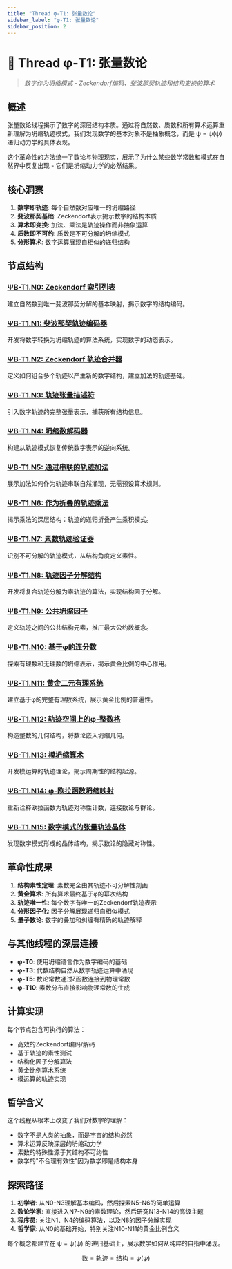 ```yaml
---
title: "Thread φ-T1: 张量数论"
sidebar_label: "φ-T1: 张量数论"
sidebar_position: 2
---
```


# 🔢 Thread φ-T1: 张量数论

> *数字作为坍缩模式 - Zeckendorf编码、斐波那契轨迹和结构变换的算术*

## 概述

张量数论线程揭示了数字的深层结构本质。通过将自然数、质数和所有算术运算重新理解为坍缩轨迹模式，我们发现数学的基本对象不是抽象概念，而是 ψ = ψ(ψ) 递归动力学的具体表现。

这个革命性的方法统一了数论与物理现实，展示了为什么某些数学常数和模式在自然界中反复出现 - 它们是坍缩动力学的必然结果。

## 核心洞察

1. **数字即轨迹**: 每个自然数对应唯一的坍缩路径
2. **斐波那契基础**: Zeckendorf表示揭示数字的结构本质
3. **算术即变换**: 加法、乘法是轨迹操作而非抽象运算
4. **质数即不可约**: 质数是不可分解的坍缩模式
5. **分形算术**: 数字运算展现自相似的递归结构

## 节点结构

### [ΨB-T1.N0: Zeckendorf 索引列表](./node-00-zeckendorf-index.md)
建立自然数到唯一斐波那契分解的基本映射，揭示数字的结构编码。

### [ΨB-T1.N1: 斐波那契轨迹编码器](./node-01-fibonacci-encoder.md)
开发将数字转换为坍缩轨迹的算法系统，实现数字的动态表示。

### [ΨB-T1.N2: Zeckendorf 轨迹合并器](./node-02-trace-merger.md)
定义如何组合多个轨迹以产生新的数字结构，建立加法的轨迹基础。

### [ΨB-T1.N3: 轨迹张量描述符](./node-03-tensor-descriptor.md)
引入数字轨迹的完整张量表示，捕获所有结构信息。

### [ΨB-T1.N4: 坍缩数解码器](./node-04-collapse-decoder.md)
构建从轨迹模式恢复传统数字表示的逆向系统。

### [ΨB-T1.N5: 通过串联的轨迹加法](./node-05-trace-addition.md)
展示加法如何作为轨迹串联自然涌现，无需预设算术规则。

### [ΨB-T1.N6: 作为折叠的轨迹乘法](./node-06-trace-multiplication.md)
揭示乘法的深层结构：轨迹的递归折叠产生乘积模式。

### [ΨB-T1.N7: 素数轨迹验证器](./node-07-prime-validator.md)
识别不可分解的轨迹模式，从结构角度定义素性。

### [ΨB-T1.N8: 轨迹因子分解结构](./node-08-factorization.md)
开发将复合轨迹分解为素轨迹的算法，实现结构因子分解。

### [ΨB-T1.N9: 公共坍缩因子](./node-09-common-divisor.md)
定义轨迹之间的公共结构元素，推广最大公约数概念。

### [ΨB-T1.N10: 基于φ的连分数](./node-10-continued-fractions.md)
探索有理数和无理数的坍缩表示，揭示黄金比例的中心作用。

### [ΨB-T1.N11: 黄金二元有理系统](./node-11-golden-rational.md)
建立基于φ的完整有理数系统，展示黄金比例的普遍性。

### [ΨB-T1.N12: 轨迹空间上的φ-整数格](./node-12-integer-lattice.md)
构造整数的几何结构，将数论嵌入坍缩几何。

### [ΨB-T1.N13: 模坍缩算术](./node-13-modular-arithmetic.md)
开发模运算的轨迹理论，揭示周期性的结构起源。

### [ΨB-T1.N14: φ-欧拉函数坍缩映射](./node-14-totient-map.md)
重新诠释欧拉函数为轨迹对称性计数，连接数论与群论。

### [ΨB-T1.N15: 数字模式的张量轨迹晶体](./node-15-trace-crystals.md)
发现数字模式形成的晶体结构，揭示数论的隐藏对称性。

## 革命性成果

1. **结构素性定理**: 素数完全由其轨迹不可分解性刻画
2. **黄金算术**: 所有算术最终基于φ的幂次结构
3. **轨迹唯一性**: 每个数字有唯一的Zeckendorf轨迹表示
4. **分形因子化**: 因子分解展现递归自相似模式
5. **量子数论**: 数字的叠加和纠缠有精确的轨迹解释

## 与其他线程的深层连接

- **φ-T0**: 使用坍缩语言作为数字编码的基础
- **φ-T3**: 代数结构自然从数字轨迹运算中涌现
- **φ-T5**: 数论常数通过ζ函数连接到物理常数
- **φ-T10**: 素数分布直接影响物理常数的生成

## 计算实现

每个节点包含可执行的算法：
- 高效的Zeckendorf编码/解码
- 基于轨迹的素性测试
- 结构化因子分解算法
- 黄金比例算术系统
- 模运算的轨迹实现

## 哲学含义

这个线程从根本上改变了我们对数字的理解：
- 数字不是人类的抽象，而是宇宙的结构必然
- 算术运算反映深层的坍缩动力学
- 素数的特殊性源于其结构不可约性
- 数学的"不合理有效性"因为数学即是结构本身

## 探索路径

1. **初学者**: 从N0-N3理解基本编码，然后探索N5-N6的简单运算
2. **数论学家**: 直接进入N7-N9的素数理论，然后研究N13-N14的高级主题
3. **程序员**: 关注N1、N4的编码算法，以及N8的因子分解实现
4. **哲学家**: 从N0的基础开始，特别关注N10-N11的黄金比例含义

每个概念都建立在 ψ = ψ(ψ) 的递归基础上，展示数学如何从纯粹的自指中涌现。

$$
\text{数} = \text{轨迹} = \text{结构} = \psi(\psi)
$$